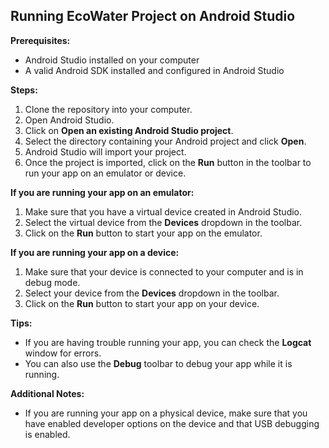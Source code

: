 ## Running EcoWater Project on Android Studio

**Prerequisites:**

* Android Studio installed on your computer
* A valid Android SDK installed and configured in Android Studio

**Steps:**

1. Clone the repository into your computer.
2. Open Android Studio.
3. Click on **Open an existing Android Studio project**.
4. Select the directory containing your Android project and click **Open**.
5. Android Studio will import your project.
6. Once the project is imported, click on the **Run** button in the toolbar to run your app on an emulator or device.

**If you are running your app on an emulator:**

1. Make sure that you have a virtual device created in Android Studio.
2. Select the virtual device from the **Devices** dropdown in the toolbar.
3. Click on the **Run** button to start your app on the emulator.

**If you are running your app on a device:**

1. Make sure that your device is connected to your computer and is in debug mode.
2. Select your device from the **Devices** dropdown in the toolbar.
3. Click on the **Run** button to start your app on your device.

**Tips:**

* If you are having trouble running your app, you can check the **Logcat** window for errors.
* You can also use the **Debug** toolbar to debug your app while it is running.

**Additional Notes:**
* If you are running your app on a physical device, make sure that you have enabled developer options on the device and that USB debugging is enabled.
